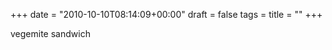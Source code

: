 +++
date = "2010-10-10T08:14:09+00:00"
draft = false
tags = 
title = ""
+++
<p>vegemite sandwich</p> 